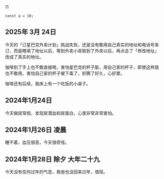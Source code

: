 11

```
const a = 10;
```



## 2025年 3月 24日

今天的「订星巴克外卖计划」挑战失败，还是没有敢用自己真实的地址和电话号来订，而是瞎填了地址以后，等到外卖小哥取到了外卖以后，再点击了「修改地址」改成了真实的地址。

咖啡到了手上也不敢直接喝，害怕星巴克的杯子脏，用自己家的杯子，即使这样我也不敢用，害怕自己家的杯子被下毒了，折腾了好久，心好累。

咖啡还有后续，我床上有一个吃饭的小桌子。




## 2024年1月24日

今天做尿常规，发现尿潜血和尿蛋白，心里非常非常害怕。

## 2024年1月26日 凌晨

睡不着，血压很高，今天很奇怪。

## 2024年1月28日 除夕 大年二十九

今天没有任何过年的气息，我爸也没回来过年，值班。



<!-- ##{"style":"<style>@import url("https://chinese-fonts-cdn.deno.dev/packages/hcqyt/dist/ChillRoundFRegular/result.css"); *{font-family:'寒蝉全圆体' !important;}</style>"}## -->
